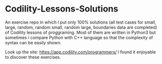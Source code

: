 # Codility-Lessons-Solutions
An exercise repo in which I put only 100% solutions (all test cases for small, large, random, random small, random large, boundaries data are completed) of Codility lessons of proggraming. Most of them are written in Python3 but sometimes i compare Python with C++ language so that the complexity of syntax can be easily shown.

Look up the site:
https://app.codility.com/programmers/
I found it enjoyable to discover these exercises.
